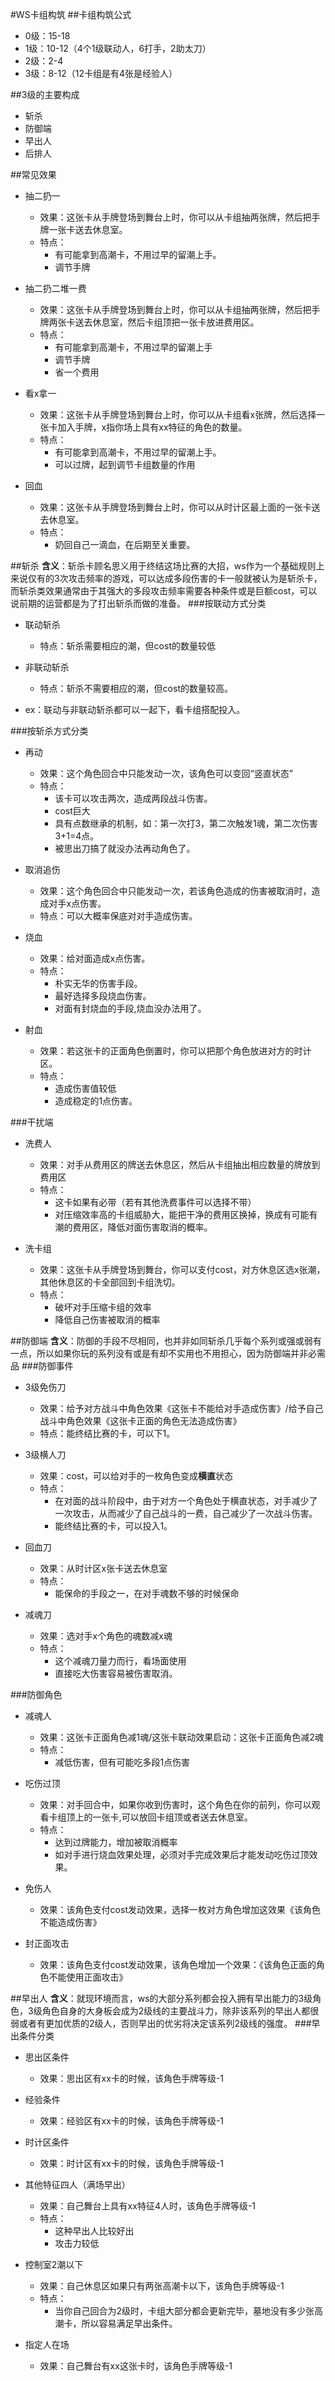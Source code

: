 #WS卡组构筑
##卡组构筑公式
- 0级：15-18
- 1级：10-12（4个1级联动人，6打手，2助太刀）
- 2级：2-4
- 3级：8-12（12卡组是有4张是经验人）

##3级的主要构成
- 斩杀
- 防御端
- 早出人
- 后排人

##常见效果
- 抽二扔一
  - 效果：这张卡从手牌登场到舞台上时，你可以从卡组抽两张牌，然后把手牌一张卡送去休息室。
  - 特点：
    - 有可能拿到高潮卡，不用过早的留潮上手。
    - 调节手牌

- 抽二扔二堆一费
  - 效果：这张卡从手牌登场到舞台上时，你可以从卡组抽两张牌，然后把手牌两张卡送去休息室，然后卡组顶把一张卡放进费用区。
  - 特点：
    - 有可能拿到高潮卡，不用过早的留潮上手
    - 调节手牌
    - 省一个费用

- 看x拿一
  - 效果：这张卡从手牌登场到舞台上时，你可以从卡组看x张牌，然后选择一张卡加入手牌，x指你场上具有xx特征的角色的数量。
  - 特点：
    - 有可能拿到高潮卡，不用过早的留潮上手。
    - 可以过牌，起到调节卡组数量的作用

- 回血
  - 效果：这张卡从手牌登场到舞台上时，你可以从时计区最上面的一张卡送去休息室。
  - 特点：
    - 奶回自己一滴血，在后期至关重要。

##斩杀
**含义**：斩杀卡顾名思义用于终结这场比赛的大招，ws作为一个基础规则上来说仅有的3次攻击频率的游戏，可以达成多段伤害的卡一般就被认为是斩杀卡，而斩杀类效果通常由于其强大的多段攻击频率需要各种条件或是巨额cost，可以说前期的运营都是为了打出斩杀而做的准备。
###按联动方式分类
- 联动斩杀
  - 特点：斩杀需要相应的潮，但cost的数量较低


- 非联动斩杀
  - 特点：斩杀不需要相应的潮，但cost的数量较高。

- ex：联动与非联动斩杀都可以一起下，看卡组搭配投入。

###按斩杀方式分类
- 再动
  - 效果：这个角色回合中只能发动一次，该角色可以变回“竖直状态”
  - 特点：
    - 该卡可以攻击两次，造成两段战斗伤害。
    - cost巨大
    - 具有点数继承的机制，如：第一次打3，第二次触发1魂，第二次伤害3+1=4点。
    - 被思出刀搞了就没办法再动角色了。

- 取消追伤
  - 效果：这个角色回合中只能发动一次，若该角色造成的伤害被取消时，造成对手x点伤害。
  - 特点：可以大概率保底对对手造成伤害。

- 烧血
  - 效果：给对面造成x点伤害。
  - 特点：
    - 朴实无华的伤害手段。
    - 最好选择多段烧血伤害。
    - 对面有封烧血的手段,烧血没办法用了。

- 射血
  - 效果：若这张卡的正面角色倒置时，你可以把那个角色放进对方的时计区。
  - 特点：
    - 造成伤害值较低
    - 造成稳定的1点伤害。

###干扰端
- 洗费人
  - 效果：对手从费用区的牌送去休息区，然后从卡组抽出相应数量的牌放到费用区
  - 特点：
    - 这卡如果有必带（若有其他洗费事件可以选择不带）
    - 对压缩效率高的卡组威胁大，能把干净的费用区换掉，换成有可能有潮的费用区，降低对面伤害取消的概率。

- 洗卡组
  - 效果：这张卡从手牌登场到舞台，你可以支付cost，对方休息区选x张潮，其他休息区的卡全部回到卡组洗切。
  - 特点：
    - 破坏对手压缩卡组的效率
    - 降低自己伤害被取消的概率

##防御端
**含义**：防御的手段不尽相同，也并非如同斩杀几乎每个系列或强或弱有一点，所以如果你玩的系列没有或是有却不实用也不用担心，因为防御端并非必需品
###防御事件
- 3级免伤刀
  - 效果：给予对方战斗中角色效果《这张卡不能给对手造成伤害》/给予自己战斗中角色效果《这张卡正面的角色无法造成伤害》
  - 特点：能终结比赛的卡，可以下1。

- 3级横人刀
  - 效果：cost，可以给对手的一枚角色变成**横直**状态
  - 特点：
    - 在对面的战斗阶段中，由于对方一个角色处于横直状态，对手减少了一次攻击，从而减少了自己战斗的一费，自己减少了一次战斗伤害。
    - 能终结比赛的卡，可以投入1。

- 回血刀
  - 效果：从时计区x张卡送去休息室
  - 特点：
    - 能保命的手段之一，在对手魂数不够的时候保命

- 减魂刀
  - 效果：选对手x个角色的魂数减x魂
  - 特点：
    - 这个减魂刀量力而行，看场面使用
    - 直接吃大伤害容易被伤害取消。

###防御角色
- 减魂人
  - 效果：这张卡正面角色减1魂/这张卡联动效果启动：这张卡正面角色减2魂
  - 特点：
    - 减低伤害，但有可能吃多段1点伤害

- 吃伤过顶
  - 效果：对手回合中，如果你收到伤害时，这个角色在你的前列，你可以观看卡组顶上的一张卡,可以放回卡组顶或者送去休息室。
  - 特点：
    - 达到过牌能力，增加被取消概率
    - 如对手进行烧血效果处理，必须对手完成效果后才能发动吃伤过顶效果。

- 免伤人
  - 效果：该角色支付cost发动效果，选择一枚对方角色增加这效果《该角色不能造成伤害》

- 封正面攻击
  - 效果：该角色支付cost发动效果，该角色增加一个效果：《该角色正面的角色不能使用正面攻击》

##早出人
**含义**：就现环境而言，ws的大部分系列都会投入拥有早出能力的3级角色，3级角色自身的大身板会成为2级线的主要战斗力，除非该系列的早出人都很弱或者有更加优质的2级人，否则早出的优劣将决定该系列2级线的强度。
###早出条件分类
- 思出区条件
  - 效果：思出区有xx卡的时候，该角色手牌等级-1

- 经验条件
  - 效果：经验区有xx卡的时候，该角色手牌等级-1

- 时计区条件
  - 效果：时计区有xx卡的时候，该角色手牌等级-1

- 其他特征四人（满场早出）
  - 效果：自己舞台上具有xx特征4人时，该角色手牌等级-1
  - 特点：
    - 这种早出人比较好出
    - 攻击力较低

- 控制室2潮以下
  - 效果：自己休息区如果只有两张高潮卡以下，该角色手牌等级-1
  - 特点：
    - 当你自己回合为2级时，卡组大部分都会更新完毕，墓地没有多少张高潮卡，所以容易满足早出条件。

- 指定人在场
  - 效果：自己舞台有xx这张卡时，该角色手牌等级-1

